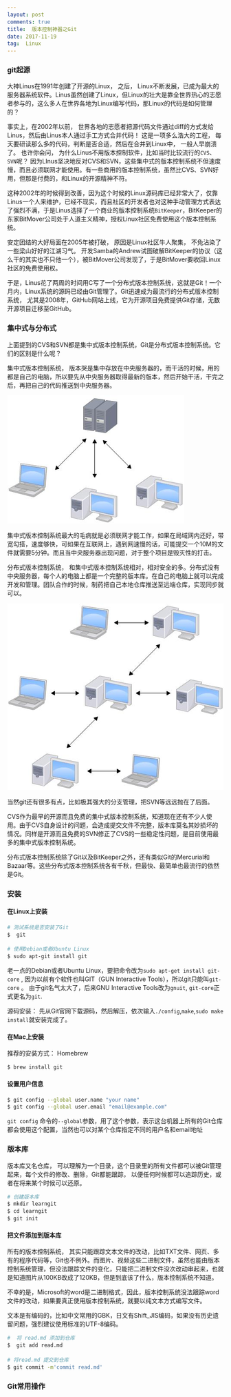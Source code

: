 ```yaml
---
layout: post
comments: true
title:  版本控制神器之Git
date: 2017-11-19
tag:  Linux
---
```


### git起源

大神Linus在1991年创建了开源的Linux， 之后， Linux不断发展，已成为最大的服务器系统软件。Linus虽然创建了Linux，但Linux的壮大是靠全世界热心的志愿者参与的，这么多人在世界各地为Linux编写代码，那Linux的代码是如何管理的？

事实上，在2002年以前， 世界各地的志愿者把源代码文件通过diff的方式发给Linus，然后由Linus本人通过手工方式合并代码！ 这是一项多么浩大的工程， 每天要研读那么多的代码，判断是否合适，然后在合并到Linux中， 一般人早崩溃了。 也许你会问， 为什么Linus不用版本控制软件，比如当时比较流行的`CVS`、`SVN`呢？ 因为LInus坚决地反对CVS和SVN，这些集中式的版本控制系统不但速度慢，而且必须联网才能使用。有一些商用的版本控制系统，虽然比CVS、SVN好用，但那是付费的，和Linux的开源精神不符。

这种2002年的时候得到改善，因为这个时候的Linux源码库已经非常大了，仅靠Linus一个人来维护，已经不现实，而且社区的开发者也对这种手动管理方式表达了强烈不满，于是Linus选择了一个商业的版本控制系统`BitKeeper`，BitKeeper的东家BitMover公司处于人道主义精神，授权Linux社区免费使用这个版本控制系统。

安定团结的大好局面在2005年被打破， 原因是Linux社区牛人聚集， 不免沾染了一些梁山好好的江湖习气。 开发Samba的Andrew试图破解BitKeeper的协议（这么干的其实也不只他一个），被BitMover公司发现了，于是BitMover要收回Linux社区的免费使用权。

于是，Linus花了两周的时间用C写了一个分布式版本控制系统，这就是Git！一个月内，Linux系统的源码已经由Git管理了。Git迅速成为最流行的分布式版本控制系统， 尤其是2008年，GitHub网站上线，它为开源项目免费提供Git存储，无数开源项目迁移至GitHub。

###  集中式与分布式

上面提到的CVS和SVN都是集中式版本控制系统，Git是分布式版本控制系统。它们的区别是什么呢？

集中式版本控制系统， 版本哭是集中存放在中央服务器的，而干活的时候，用的都是自己的电脑，所以要先从中央服务器取得最新的版本，然后开始干活，干完之后，再把自己的代码推送到中央服务器。

 ![集中式版本控制系统示意图](/images/posts/git/svn.png)
 
 集中式版本控制系统最大的毛病就是必须联网才能工作，如果在局域网内还好，带宽勾搭，速度够快，可如果在互联网上，遇到网速慢的话，可能提交一个10M的文件就需要5分钟。而且当中央服务器出现问题，对于整个项目是毁灭性的打击。
 
 分布式版本控制系统， 和集中式版本控制系统相对，相对安全的多。分布式没有中央服务器，每个人的电脑上都是一个完整的版本库。在自己的电脑上就可以完成开发和管理。团队合作的时候，制药把自己本地仓库推送至远端仓库，实现同步就可以。 

![分布式版本控制系统示意图](/images/posts/git/git.png)

当然git还有很多有点，比如极其强大的分支管理，把SVN等远远抛在了后面。

CVS作为最早的开源而且免费的集中式版本控制系统，知道现在还有不少人使用。由于CVS自身设计的问题，会造成提交文件不完整，版本库莫名其妙损坏的情况。同样是开源而且免费的SVN修正了CVS的一些稳定性问题，是目前使用最多的集中式版本控制系统。

分布式版本控制系统除了Git以及BitKeeper之外，还有类似Git的Mercurial和Bazaar等。这些分布式版本控制系统各有千秋，但最快、最简单也最流行的依然是Git。

###  安装

#### 在Linux上安装

```bash
# 测试系统是否安装了Git
$  git

# 使用Debian或者Ubuntu Linux
$ sudo apt-git install git 

``` 

老一点的Debian或者Ubuntu Linux，要把命令改为`sudo apt-get install git-core` , 因为以前有个软件也叫GIT（GUN Interactive Tools），所以git只能叫`git-core` 。 由于git名气太大了，后来GNU Interactive Tools改为`gnuit`, `git-core`正式更名为`git`.

源码安装： 先从Git官网下载源码，然后解压，依次输入`./config`,`make`,`sudo make install`就安装完成了。

####  在Mac上安装

推荐的安装方式： Homebrew

```bash
$ brew install git
```

####  设置用户信息

```bash
$ git config --global user.name "your name"
$ git config --global user.email "email@example.com"

```
`git config` 命令的`--global`参数，用了这个参数，表示这台机器上所有的Git仓库都会使用这个配置，当然也可以对某个仓库指定不同的用户名和email地址


###  版本库

版本库又名仓库， 可以理解为一个目录，这个目录里的所有文件都可以被Git管理起来，每个文件的修改、删除，Git都能跟踪， 以便任何时候都可以追踪历史，或者在将来某个时候可以还原。

```bash
# 创建版本库
$ mkdir learngit
$ cd learngit
$ git init

```

####  把文件添加到版本库

所有的版本控制系统， 其实只能跟踪文本文件的改动，比如TXT文件、网页、多有的程序代码等，Git也不例外。而图片、视频这些二进制文件，虽然也能由版本控制系统管理，但没法跟踪文件的变化，只能把二进制文件没次改动串起来，也就是知道图片从100KB改成了120KB，但是到底该了什么，版本控制系统不知道。

不幸的是，Microsoft的word是二进制格式，因此，版本控制系统没法跟踪word文件的改动，如果要真正使用版本控制系统，就要以纯文本方式编写文件。

文本是有编码的，比如中文常用的GBK，日文有Shift_JIS编码，如果没有历史遗留问题，强烈建议使用标准的UTF-8编码。

```bash
#  将 read.md 添加到仓库
$  git add read.md 

# 将read.md 提交到仓库
$ git commit -m'commit read.md'

```

###  Git常用操作

